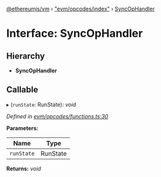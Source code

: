 [@ethereumjs/vm](../README.md) › ["evm/opcodes/index"](../modules/_evm_opcodes_index_.md) › [SyncOpHandler](_evm_opcodes_index_.syncophandler.md)

# Interface: SyncOpHandler

## Hierarchy

* **SyncOpHandler**

## Callable

▸ (`runState`: RunState): *void*

*Defined in [evm/opcodes/functions.ts:30](https://github.com/ethereumjs/ethereumjs-vm/blob/master/packages/vm/lib/evm/opcodes/functions.ts#L30)*

**Parameters:**

Name | Type |
------ | ------ |
`runState` | RunState |

**Returns:** *void*
